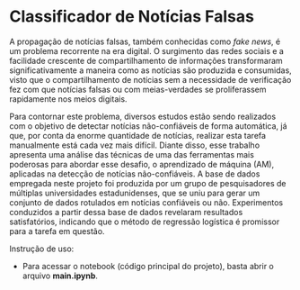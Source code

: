 # Classificador de Notícias Falsas
A propagação de notícias falsas, também conhecidas como *fake news*, é um problema recorrente na era digital. O surgimento das redes sociais e a facilidade crescente de compartilhamento de informações transformaram significativamente a maneira como as notícias são produzida e consumidas, visto que o compartilhamento de notícias sem a necessidade de verificação fez com que notícias falsas ou com meias-verdades se proliferassem rapidamente nos meios digitais. 

Para contornar este problema, diversos estudos estão sendo realizados com o objetivo de detectar notícias não-confiáveis de forma automática, já que, por conta da enorme quantidade de notícias, realizar esta tarefa manualmente está cada vez mais difícil. Diante disso, esse trabalho apresenta uma análise das técnicas de uma das ferramentas mais poderosas para abordar esse desafio, o aprendizado de máquina (AM), aplicadas na detecção de notícias não-confiáveis. A base de dados empregada neste projeto foi produzida por um grupo de pesquisadores de múltiplas universidades estadunidenses, que se uniu para gerar um conjunto de dados rotulados em notícias confiáveis ou não. Experimentos conduzidos a partir dessa base de dados revelaram resultados satisfatórios, indicando que o método de regressão logística é promissor para a tarefa em questão.

Instrução de uso:
* Para acessar o notebook (código principal do projeto), basta abrir o arquivo **main.ipynb**.